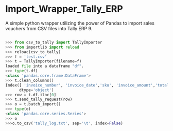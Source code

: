 # Import_Wrapper_Tally_ERP
A simple python wrapper utilizing the power of Pandas to import sales vouchers from CSV files into Tally ERP 9.


```python

>>> from csv_to_tally import TallyImporter
>>> from importlib import reload
>>> reloac(csv_to_tally)
>>> f = 'test.csv'
>>> t = TallyImporter(filename=f)
loaded file into a dataframe "df".
>>> type(t.df)
<class 'pandas.core.frame.DataFrame'>
>>> t.clean_columns()
Index([ 'invoice_number', 'invoice_date','sku', 'invoice_amount','total_tax_amount', 'cgst_rate', 'sgst_rate','igst_rate'],
      dtype='object')
>>> row = t.df.iloc[0]
>>> t.send_tally_request(row)
>>> o = t.batch_import()
>>> type(o)
<class 'pandas.core.series.Series'>
>>> o
>>>o.to_csv('tally_log.txt', sep='\t', index=False)
```



